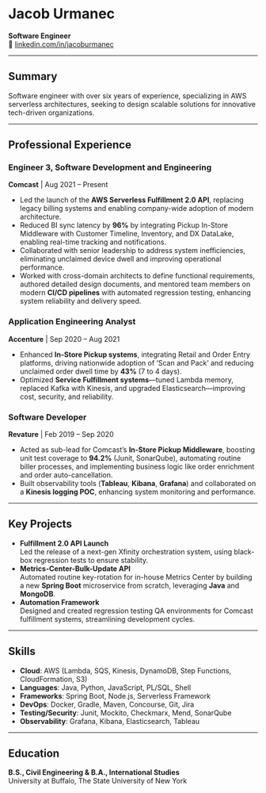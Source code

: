 # Jacob Urmanec

**Software Engineer**  
🔗 [linkedin.com/in/jacoburmanec](https://linkedin.com/in/jacoburmanec)

---

## Summary

Software engineer with over six years of experience, specializing in AWS serverless architectures, seeking to design scalable solutions for innovative tech-driven organizations.

---

## Professional Experience

### Engineer 3, Software Development and Engineering  
**Comcast** | Aug 2021 – Present  
- Led the launch of the **AWS Serverless Fulfillment 2.0 API**, replacing legacy billing systems and enabling company-wide adoption of modern architecture.  
- Reduced BI sync latency by **96%** by integrating Pickup In-Store Middleware with Customer Timeline, Inventory, and DX DataLake, enabling real-time tracking and notifications.  
- Collaborated with senior leadership to address system inefficiencies, eliminating unclaimed device dwell and improving operational performance.  
- Worked with cross-domain architects to define functional requirements, authored detailed design documents, and mentored team members on modern **CI/CD pipelines** with automated regression testing, enhancing system reliability and delivery speed.

### Application Engineering Analyst  
**Accenture** | Sep 2020 – Aug 2021  
- Enhanced **In-Store Pickup systems**, integrating Retail and Order Entry platforms, driving nationwide adoption of ‘Scan and Pack’ and reducing unclaimed order dwell time by **43%** (7 to 4 days).  
- Optimized **Service Fulfillment systems**—tuned Lambda memory, replaced Kafka with Kinesis, and upgraded Elasticsearch—improving cost, security, and reliability.

### Software Developer
**Revature** | Feb 2019 – Sep 2020  
- Acted as sub-lead for Comcast’s **In-Store Pickup Middleware**, boosting unit test coverage to **94.2%** (Junit, SonarQube), automating routine biller processes, and implementing business logic like order enrichment and order auto-cancellation.  
- Built observability tools (**Tableau**, **Kibana**, **Grafana**) and collaborated on a **Kinesis logging POC**, enhancing system monitoring and performance.

---

## Key Projects

- **Fulfillment 2.0 API Launch**  
  Led the release of a next-gen Xfinity orchestration system, using black-box regression tests to ensure stability.  
- **Metrics-Center-Bulk-Update API**  
  Automated routine key-rotation for in-house Metrics Center by building a new **Spring Boot** microservice from scratch, leveraging **Java** and **MongoDB**.  
- **Automation Framework**  
  Designed and created regression testing QA environments for Comcast fulfillment systems, streamlining development cycles.

---

## Skills

- **Cloud**: AWS (Lambda, SQS, Kinesis, DynamoDB, Step Functions, CloudFormation, S3)  
- **Languages**: Java, Python, JavaScript, PL/SQL, Shell  
- **Frameworks**: Spring Boot, Node.js, Serverless Framework  
- **DevOps**: Docker, Gradle, Maven, Concourse, Git, Jira  
- **Testing/Security**: Junit, Mockito, Checkmarx, Mend, SonarQube  
- **Observability**: Grafana, Kibana, Elasticsearch, Tableau

---

## Education

**B.S., Civil Engineering & B.A., International Studies**  
University at Buffalo, The State University of New York